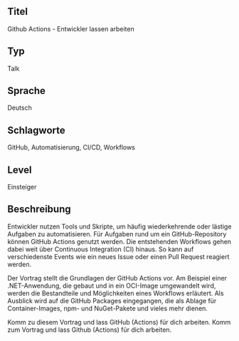 ## Titel
Github Actions - Entwickler lassen arbeiten

## Typ
Talk

## Sprache
Deutsch

## Schlagworte
GitHub, Automatisierung, CI/CD, Workflows

## Level
Einsteiger

## Beschreibung

Entwickler nutzen Tools und Skripte, um häufig wiederkehrende oder lästige Aufgaben zu automatisieren. Für Aufgaben rund um ein GitHub-Repository können GitHub Actions genutzt werden. Die entstehenden Workflows gehen dabei weit über Continuous Integration (CI) hinaus. So kann auf verschiedenste Events wie ein neues Issue oder einen Pull Request reagiert werden.

Der Vortrag stellt die Grundlagen der GitHub Actions vor. Am Beispiel einer .NET-Anwendung, die gebaut und in ein OCI-Image umgewandelt wird, werden die Bestandteile und Möglichkeiten eines Workflows erläutert. Als Ausblick wird auf die GitHub Packages eingegangen, die als Ablage für Container-Images, npm- und NuGet-Pakete und vieles mehr dienen.

Komm zu diesem Vortrag und lass GitHub (Actions) für dich arbeiten.
Komm zum Vortrag und lass Github (Actions) für dich arbeiten.